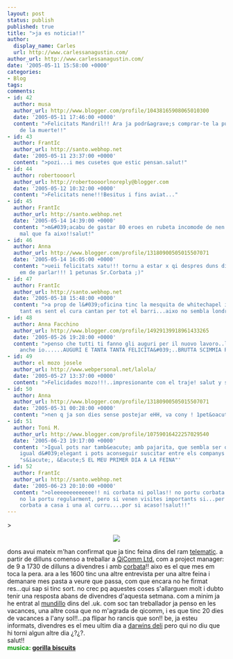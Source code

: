 ```yaml
---
layout: post
status: publish
published: true
title: ">ja es noticia!!"
author:
  display_name: Carles
  url: http://www.carlessanagustin.com/
author_url: http://www.carlessanagustin.com/
date: '2005-05-11 15:58:00 +0000'
categories:
- Blog
tags:
comments:
- id: 42
  author: musa
  author_url: http://www.blogger.com/profile/10438165908065010300
  date: '2005-05-11 17:46:00 +0000'
  content: ">Felicitats Mandril!! Ara ja podr&agrave;s comprar-te la puta camara fashion
    de la muerte!!"
- id: 43
  author: FrantIc
  author_url: http://santo.webhop.net
  date: '2005-05-11 23:37:00 +0000'
  content: ">pozi...i mes cusetes que estic pensan.salut!"
- id: 44
  author: robertoooorl
  author_url: http://robertoooorlnoreply@blogger.com
  date: '2005-05-12 10:32:00 +0000'
  content: ">Felicitats nene!!!Besitus i fins aviat..."
- id: 45
  author: FrantIc
  author_url: http://santo.webhop.net
  date: '2005-05-14 14:39:00 +0000'
  content: ">m&#039;acabu de gastar 80 eroes en rubeta incomode de nen bo...i kin
    mal que fa aixo!!salut!"
- id: 46
  author: Anna
  author_url: http://www.blogger.com/profile/13180900505015507071
  date: '2005-05-14 16:05:00 +0000'
  content: ">ueii felicitats xatu!!! tornu a estar x qi despres duns dies desapareguda.....
    em de parlar!!! 1 petunas Sr.Corbata ;)"
- id: 47
  author: FrantIc
  author_url: http://santo.webhop.net
  date: '2005-05-18 15:48:00 +0000'
  content: ">a prop de l&#039;oficina tinc la mesquita de whitechapel i de tant en
    tant es sent el cura cantan per tot el barri...aixo no sembla londres...salut!!"
- id: 48
  author: Anna Facchino
  author_url: http://www.blogger.com/profile/14929139918961433265
  date: '2005-05-26 19:28:00 +0000'
  content: ">penso che tutti ti fanno gli auguri per il nuovo lavoro..lo voglio fare
    anche io......AUGURI E TANTA TANTA FELICITA&#039;..BRUTTA SCIMMIA PELOSA"
- id: 49
  author: el mozo josele
  author_url: http://www.webpersonal.net/lalola/
  date: '2005-05-27 13:37:00 +0000'
  content: ">Felicidades mozo!!!..impresionante con el traje! salut y suerte!!"
- id: 50
  author: Anna
  author_url: http://www.blogger.com/profile/13180900505015507071
  date: '2005-05-31 00:28:00 +0000'
  content: ">nen q ja son dies sense postejar eHH, va cony ! 1pet&oacute;"
- id: 51
  author: Toni M.
  author_url: http://www.blogger.com/profile/10759016422257029540
  date: '2005-06-23 19:17:00 +0000'
  content: '>Igual pots nar tamb&eacute; amb pajarita, que sembla ser que &eacute;s
    igual d&#039;elegant i pots aconseguir suscitar entre els companys l&#039;efecte
    "s&iacute;, &Eacute;S EL MEU PRIMER DIA A LA FEINA"'
- id: 52
  author: FrantIc
  author_url: http://santo.webhop.net
  date: '2005-06-23 20:10:00 +0000'
  content: ">oleeeeeeeeeeeee!! ni corbata ni pollas!! no portu corbata! una cosa menus...buenu,
    no la portu regularment, pero si venen visites importants si...per aixo tink una
    corbata a casa i una al curru....por si acaso!!salut!!"
---
```

<p>>
<div style="text-align:center;"><a href="http://www.qicomm.com/" target="_blank"><img src="http://www.qicomm.com/images/logo.jpg" border="0" /></a></div>
<p> dons avui mateix m'han confirmat que ja tinc feina dins del ram <a href="http://www.eupmt.es/document.php?id=59" target="_blank">telematic</a>. a partir de dilluns comenso a treballar a <a href="http://www.qicomm.com/" target="_blank">QiComm Ltd.</a> com a project manager: de 9 a 1730 de dilluns a divendres i amb <a href="http://www.flickr.com/photos/santopics/12519170/" target="_blank">corbata</a>!! aixo es el que mes em toca la pera. ara a les 1600 tinc una altre entrevista per una altre feina i demanare mes pasta a veure que passa, com que encara no he firmat res...qui sap si tinc sort. no crec pq aquestes coses s'allarguen molt i dubto tenir una resposta abans de divendres d'aquesta setmana. com a minim ja he entrat al <a href="http://www.funpic.hu/files/pics/00021/00021242.jpg" target="_blank">mundillo</a> dins del .uk. com soc tan treballador ja penso en les vacances, una altre cosa que no m'agrada de qicomm, i es que tinc 20 dies de vacances a l'any sol!!...pa flipar ho rancis que son!! be, ja esteu informats, divendres es el meu ultim dia a <a href="http://www.darwinsdeli.co.uk/" target="_blank">darwins deli</a> pero qui no diu que hi torni algun altre dia &iquest;?&iquest;?.<br />salut!!<br /><span style="font-weight:bold;color:rgb(0,153,0);">musica: <a href="http://www.artistdirect.com/nad/music/artist/card/0,,437221,00.html?src=redirsearch&amp;artist=Gorilla%2bBiscuits" target="_blank">gorilla biscuits</a></span></p>

